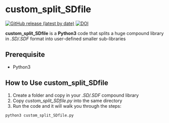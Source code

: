 # custom_split_SDfile

[![GitHub release (latest by date)](https://img.shields.io/github/v/release/abeebyekeen/custom_split_SDfile?style=flat-square)](https://github.com/abeebyekeen/custom_split_SDfile/releases)
[![DOI](https://zenodo.org/badge/doi/10.5281/zenodo.7052471.svg?style=svg)](https://zenodo.org/record/7052471#.Yxbkw3ZBzi1)

**custom_split_SDfile** is a **Python3** code that splits a huge compound library in *.SD/.SDF* format into user-defined smaller sub-libraries

## Prerequisite

* Python3

## How to Use custom_split_SDfile
1. Create a folder and copy in your *.SD/.SDF* compound library
2. Copy *custom_split_SDfile.py* into the same directory
3. Run the code and it will walk you through the steps:
```bash
python3 custom_split_SDfile.py
```

